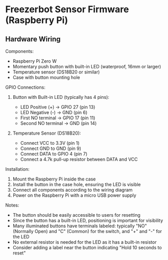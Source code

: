 # Freezerbot Sensor Firmware (Raspberry Pi)

## Hardware Wiring

Components:
- Raspberry Pi Zero W
- Momentary push button with built-in LED (waterproof, 16mm or larger)
- Temperature sensor (DS18B20 or similar)
- Case with button mounting hole

GPIO Connections:
1. Button with Built-in LED (typically has 4 pins):
   - LED Positive (+) → GPIO 27 (pin 13)
   - LED Negative (-) → GND (pin 6)
   - First NO terminal → GPIO 17 (pin 11)
   - Second NO terminal → GND (pin 14)

2. Temperature Sensor (DS18B20):
   - Connect VCC to 3.3V (pin 1)
   - Connect GND to GND (pin 9)
   - Connect DATA to GPIO 4 (pin 7)
   - Connect a 4.7k pull-up resistor between DATA and VCC

Installation:
1. Mount the Raspberry Pi inside the case
2. Install the button in the case hole, ensuring the LED is visible
3. Connect all components according to the wiring diagram
4. Power on the Raspberry Pi with a micro USB power supply

Notes:
- The button should be easily accessible to users for resetting
- Since the button has a built-in LED, positioning is important for visibility
- Many illuminated buttons have terminals labeled: typically "NO" (Normally Open) 
  and "C" (Common) for the switch, and "+" and "-" for the LED
- No external resistor is needed for the LED as it has a built-in resistor
- Consider adding a label near the button indicating "Hold 10 seconds to reset"
